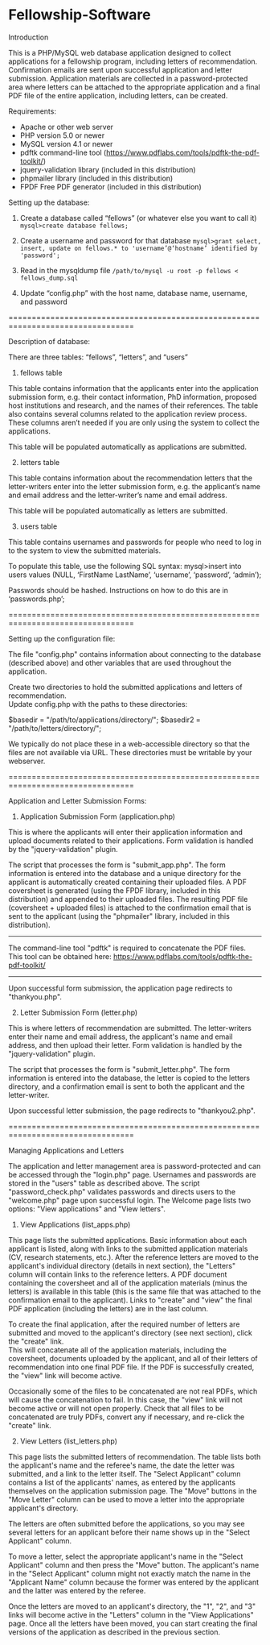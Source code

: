 # Fellowship-Software

Introduction

This is a PHP/MySQL web database application designed to collect applications for a
fellowship program, including letters of recommendation. Confirmation emails are sent
upon successful application and letter submission. Application materials are collected
in a password-protected area where letters can be attached to the appropriate application
and a final PDF file of the entire application, including letters, can be created.

Requirements:
- Apache or other web server
- PHP version 5.0 or newer
- MySQL version 4.1 or newer
- pdftk command-line tool (https://www.pdflabs.com/tools/pdftk-the-pdf-toolkit/)
- jquery-validation library (included in this distribution)
- phpmailer library (included in this distribution)
- FPDF Free PDF generator (included in this distribution)

Setting up the database:

1. Create a database called “fellows” (or whatever else you want to call it)
    `mysql>create database fellows;`

2. Create a username and password for that database
    `mysql>grant select, insert, update on fellows.* to 'username’@‘hostname’ identified by 'password';`

3. Read in the mysqldump file
    `/path/to/mysql -u root -p fellows < fellows_dump.sql`

4. Update “config.php” with the host name, database name, username, and password


=================================================================================

Description of database:

There are three tables: “fellows”, “letters”, and “users”

1. fellows table

This table contains information that the applicants enter into the application submission
form, e.g. their contact information, PhD information, proposed host institutions and
research, and the names of their references. The table also contains several columns 
related to the application review process. These columns aren’t needed if you are only
using the system to collect the applications.

This table will be populated automatically as applications are submitted.

2. letters table

This table contains information about the recommendation letters that the letter-writers
enter into the letter submission form, e.g. the applicant’s name and email address and the 
letter-writer’s name and email address.  

This table will be populated automatically as letters are submitted.

3. users table

This table contains usernames and passwords for people who need to log in to the system
to view the submitted materials.  

To populate this table, use the following SQL syntax:
mysql>insert into users values (NULL, ‘FirstName LastName’, ‘username’, ‘password’, ‘admin’);

Passwords should be hashed. Instructions on how to do this are in ‘passwords.php’;


=================================================================================

Setting up the configuration file:

The file "config.php" contains information about connecting to the database (described 
above) and other variables that are used throughout the application.

Create two directories to hold the submitted applications and letters of recommendation.  
Update config.php with the paths to these directories:

$basedir = "/path/to/applications/directory/";
$basedir2 = "/path/to/letters/directory/";

We typically do not place these in a web-accessible directory so that the files
are not available via URL. These directories must be writable by your webserver.


=================================================================================

Application and Letter Submission Forms:

1. Application Submission Form (application.php)

This is where the applicants will enter their application information and upload 
documents related to their applications. Form validation is handled by the
"jquery-validation" plugin.

The script that processes the form is "submit_app.php". The form information 
is entered into the database and a unique directory for the applicant is 
automatically created containing their uploaded files. A PDF coversheet is 
generated (using the FPDF library, included in this distribution) and appended 
to their uploaded files. The resulting PDF file (coversheet + uploaded files) 
is attached to the confirmation email that is sent to the applicant (using the 
"phpmailer" library, included in this distribution).

***
The command-line tool "pdftk" is required to concatenate the PDF files. This 
tool can be obtained here:
https://www.pdflabs.com/tools/pdftk-the-pdf-toolkit/
***

Upon successful form submission, the application page redirects to "thankyou.php".

2. Letter Submission Form (letter.php)

This is where letters of recommendation are submitted. The letter-writers enter
their name and email address, the applicant's name and email address, and then 
upload their letter. Form validation is handled by the "jquery-validation" plugin.

The script that processes the form is "submit_letter.php". The form information 
is entered into the database, the letter is copied to the letters directory, and 
a confirmation email is sent to both the applicant and the letter-writer.

Upon successful letter submission, the page redirects to "thankyou2.php".


=================================================================================

Managing Applications and Letters

The application and letter management area is password-protected and can be accessed 
through the "login.php" page. Usernames and passwords are stored in the "users" table 
as described above.  The script "password_check.php" validates passwords and directs 
users to the "welcome.php" page upon successful login. The Welcome page lists two 
options: "View applications" and "View letters".

1. View Applications (list_apps.php)

This page lists the submitted applications. Basic information about each applicant
is listed, along with links to the submitted application materials (CV, research
statements, etc.). After the reference letters are moved to the applicant's individual
directory (details in next section), the "Letters" column will contain links to the
reference letters. A PDF document containing the coversheet and all of the application 
materials (minus the letters) is available in this table (this is the same file that
was attached to the confirmation email to the applicant). Links to "create" and "view" 
the final PDF application (including the letters) are in the last column.

To create the final application, after the required number of letters are submitted
and moved to the applicant's directory (see next section), click the "create" link.  
This will concatenate all of the application materials, including the coversheet, 
documents uploaded by the applicant, and all of their letters of recommendation into 
one final PDF file. If the PDF is successfully created, the "view" link will become 
active.

Occasionally some of the files to be concatenated are not real PDFs, which will 
cause the concatenation to fail. In this case, the "view" link will not become 
active or will not open properly. Check that all files to be concatenated are truly 
PDFs, convert any if necessary, and re-click the "create" link.

2. View Letters (list_letters.php)

This page lists the submitted letters of recommendation. The table lists both the 
applicant's name and the referee's name, the date the letter was submitted, and a 
link to the letter itself. The "Select Applicant" column contains a list of the
applicants' names, as entered by the applicants themselves on the application
submission page. The "Move" buttons in the "Move Letter" column can be used to move 
a letter into the appropriate applicant's directory.

The letters are often submitted before the applications, so you may see several 
letters for an applicant before their name shows up in the "Select Applicant" 
column.

To move a letter, select the appropriate applicant's name in the "Select Applicant"
column and then press the "Move" button. The applicant's name in the "Select
Applicant" column might not exactly match the name in the "Applicant Name" column
because the former was entered by the applicant and the latter was entered by
the referee.

Once the letters are moved to an applicant's directory, the "1", "2", and "3" links
will become active in the "Letters" column in the "View Applications" page.  Once
all the letters have been moved, you can start creating the final versions of the
application as described in the previous section.
